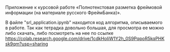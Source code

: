 Приложение к курсовой работе «Полнотекстовая разметка фреймовой информации (на материале русского ФреймБанка)».


В файле "srl_application.ipynb" находится код алгоритма, описываемого в работе. Так как тетрадка довольно большая,
для просмотра ее можно либо скачать, либо посмотреть на нее по ссылке https://colab.research.google.com/drive/1cdkHoIiW1Y2h_0S9PqpoR5kqPHKsk9qm?usp=sharing
